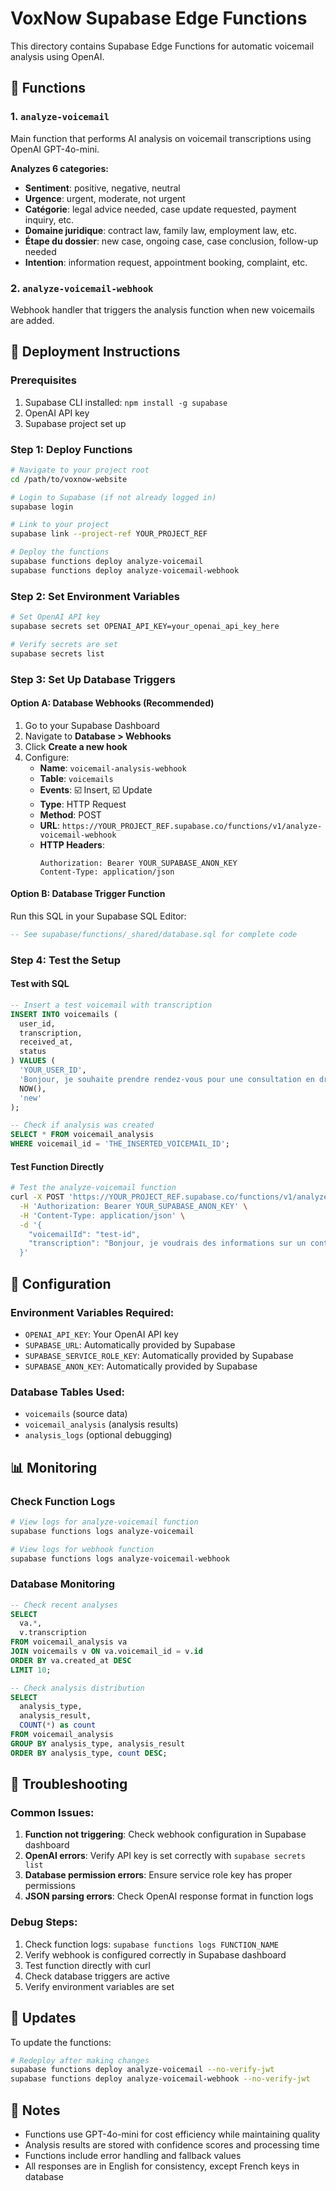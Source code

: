 # VoxNow Supabase Edge Functions

This directory contains Supabase Edge Functions for automatic voicemail analysis using OpenAI.

## 📁 Functions

### 1. `analyze-voicemail`
Main function that performs AI analysis on voicemail transcriptions using OpenAI GPT-4o-mini.

**Analyzes 6 categories:**
- **Sentiment**: positive, negative, neutral
- **Urgence**: urgent, moderate, not urgent  
- **Catégorie**: legal advice needed, case update requested, payment inquiry, etc.
- **Domaine juridique**: contract law, family law, employment law, etc.
- **Étape du dossier**: new case, ongoing case, case conclusion, follow-up needed
- **Intention**: information request, appointment booking, complaint, etc.

### 2. `analyze-voicemail-webhook`
Webhook handler that triggers the analysis function when new voicemails are added.

## 🚀 Deployment Instructions

### Prerequisites
1. Supabase CLI installed: `npm install -g supabase`
2. OpenAI API key
3. Supabase project set up

### Step 1: Deploy Functions
```bash
# Navigate to your project root
cd /path/to/voxnow-website

# Login to Supabase (if not already logged in)
supabase login

# Link to your project
supabase link --project-ref YOUR_PROJECT_REF

# Deploy the functions
supabase functions deploy analyze-voicemail
supabase functions deploy analyze-voicemail-webhook
```

### Step 2: Set Environment Variables
```bash
# Set OpenAI API key
supabase secrets set OPENAI_API_KEY=your_openai_api_key_here

# Verify secrets are set
supabase secrets list
```

### Step 3: Set Up Database Triggers

#### Option A: Database Webhooks (Recommended)
1. Go to your Supabase Dashboard
2. Navigate to **Database > Webhooks** 
3. Click **Create a new hook**
4. Configure:
   - **Name**: `voicemail-analysis-webhook`
   - **Table**: `voicemails`
   - **Events**: ☑️ Insert, ☑️ Update
   - **Type**: HTTP Request
   - **Method**: POST
   - **URL**: `https://YOUR_PROJECT_REF.supabase.co/functions/v1/analyze-voicemail-webhook`
   - **HTTP Headers**: 
     ```
     Authorization: Bearer YOUR_SUPABASE_ANON_KEY
     Content-Type: application/json
     ```

#### Option B: Database Trigger Function
Run this SQL in your Supabase SQL Editor:
```sql
-- See supabase/functions/_shared/database.sql for complete code
```

### Step 4: Test the Setup

#### Test with SQL
```sql
-- Insert a test voicemail with transcription
INSERT INTO voicemails (
  user_id, 
  transcription, 
  received_at,
  status
) VALUES (
  'YOUR_USER_ID',
  'Bonjour, je souhaite prendre rendez-vous pour une consultation en droit de la famille. Mon divorce se passe mal et j''ai besoin de conseils urgents.',
  NOW(),
  'new'
);

-- Check if analysis was created
SELECT * FROM voicemail_analysis 
WHERE voicemail_id = 'THE_INSERTED_VOICEMAIL_ID';
```

#### Test Function Directly
```bash
# Test the analyze-voicemail function
curl -X POST 'https://YOUR_PROJECT_REF.supabase.co/functions/v1/analyze-voicemail' \
  -H 'Authorization: Bearer YOUR_SUPABASE_ANON_KEY' \
  -H 'Content-Type: application/json' \
  -d '{
    "voicemailId": "test-id",
    "transcription": "Bonjour, je voudrais des informations sur un contrat de travail"
  }'
```

## 🔧 Configuration

### Environment Variables Required:
- `OPENAI_API_KEY`: Your OpenAI API key
- `SUPABASE_URL`: Automatically provided by Supabase
- `SUPABASE_SERVICE_ROLE_KEY`: Automatically provided by Supabase
- `SUPABASE_ANON_KEY`: Automatically provided by Supabase

### Database Tables Used:
- `voicemails` (source data)
- `voicemail_analysis` (analysis results)
- `analysis_logs` (optional debugging)

## 📊 Monitoring

### Check Function Logs
```bash
# View logs for analyze-voicemail function
supabase functions logs analyze-voicemail

# View logs for webhook function  
supabase functions logs analyze-voicemail-webhook
```

### Database Monitoring
```sql
-- Check recent analyses
SELECT 
  va.*,
  v.transcription 
FROM voicemail_analysis va
JOIN voicemails v ON va.voicemail_id = v.id
ORDER BY va.created_at DESC
LIMIT 10;

-- Check analysis distribution
SELECT 
  analysis_type,
  analysis_result,
  COUNT(*) as count
FROM voicemail_analysis
GROUP BY analysis_type, analysis_result
ORDER BY analysis_type, count DESC;
```

## 🐛 Troubleshooting

### Common Issues:

1. **Function not triggering**: Check webhook configuration in Supabase dashboard
2. **OpenAI errors**: Verify API key is set correctly with `supabase secrets list`
3. **Database permission errors**: Ensure service role key has proper permissions
4. **JSON parsing errors**: Check OpenAI response format in function logs

### Debug Steps:
1. Check function logs: `supabase functions logs FUNCTION_NAME`
2. Verify webhook is configured correctly in Supabase dashboard
3. Test function directly with curl
4. Check database triggers are active
5. Verify environment variables are set

## 🔄 Updates

To update the functions:
```bash
# Redeploy after making changes
supabase functions deploy analyze-voicemail --no-verify-jwt
supabase functions deploy analyze-voicemail-webhook --no-verify-jwt
```

## 📝 Notes

- Functions use GPT-4o-mini for cost efficiency while maintaining quality
- Analysis results are stored with confidence scores and processing time
- Functions include error handling and fallback values
- All responses are in English for consistency, except French keys in database
